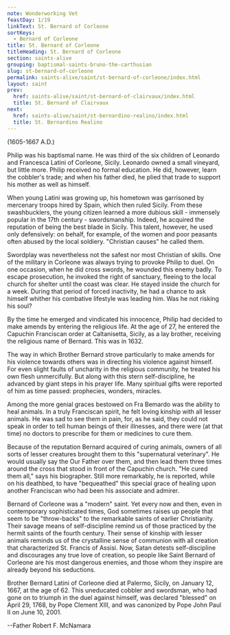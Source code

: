 ```yaml
---
note: Wonderworking Vet
feastDay: 1/19
linkText: St. Bernard of Corleone
sortKeys:
  - Bernard of Corleone
title: St. Bernard of Corleone
titleHeading: St. Bernard of Corleone
section: saints-alive
grouping: baptismal-saints-bruno-the-carthusian
slug: st-bernard-of-corleone
permalink: saints-alive/saint/st-bernard-of-corleone/index.html
layout: saint
prev:
  href: saints-alive/saint/st-bernard-of-clairvaux/index.html
  title: St. Bernard of Clairvaux
next:
  href: saints-alive/saint/st-bernardino-realino/index.html
  title: St. Bernardino Realino
---
```

(1605-1667 A.D.)

Philip was his baptismal name. He was third of the six children of Leonardo and Francesca Latini of Corleone, Sicily. Leonardo owned a small vineyard, but little more. Philip received no formal education. He did, however, learn the cobbler's trade; and when his father died, he plied that trade to support his mother as well as himself.

When young Latini was growing up, his hometown was garrisoned by mercenary troops hired by Spain, which then ruled Sicily. From these swashbucklers, the young citizen learned a more dubious skill - immensely popular in the 17th century - swordsmanship. Indeed, he acquired the reputation of being the best blade in Sicily. This talent, however, he used only defensively: on behalf, for example, of the women and poor peasants often abused by the local soldiery. "Christian causes" he called them.

Swordplay was nevertheless not the safest nor most Christian of skills. One of the military in Corleone was always trying to provoke Philip to duel. On one occasion, when he did cross swords, he wounded this enemy badly. To escape prosecution, he invoked the right of sanctuary, fleeing to the local church for shelter until the coast was clear. He stayed inside the church for a week. During that period of forced inactivity, he had a chance to ask himself whither his combative lifestyle was leading him. Was he not risking his soul?

By the time he emerged and vindicated his innocence, Philip had decided to make amends by entering the religious life. At the age of 27, he entered the Capuchin Franciscan order at Caltanisetta, Sicily, as a lay brother, receiving the religious name of Bernard. This was in 1632.

The way in which Brother Bernard strove particularly to make amends for his violence towards others was in directing his violence against himself. For even slight faults of uncharity in the religious community, he treated his own flesh unmercifully. But along with this stern self-discipline, he advanced by giant steps in his prayer life. Many spiritual gifts were reported of him as time passed: prophecies, wonders, miracles.

Among the more genial graces bestowed on Fra Bemardo was the ability to heal animals. In a truly Franciscan spirit, he felt loving kinship with all lesser animals. He was sad to see them in pain, for, as he said, they could not speak in order to tell human beings of their illnesses, and there were (at that time) no doctors to prescribe for them or medicines to cure them.

Because of the reputation Bernard acquired of curing animals, owners of all sorts of lesser creatures brought them to this "supernatural veterinary". He would usually say the Our Father over them, and then lead them three times around the cross that stood in front of the Capuchin church. "He cured them all," says his biographer. Still more remarkably, he is reported, while on his deathbed, to have "bequeathed" this special grace of healing upon another Franciscan who had been his associate and admirer.

Bernard of Corleone was a "modern" saint. Yet every now and then, even in contemporary sophisticated times, God sometimes raises up people that seem to be "throw-backs" to the remarkable saints of earlier Christianity. Their savage means of self-discipline remind us of those practiced by the hermit saints of the fourth century. Their sense of kinship with lesser animals reminds us of the crystalline sense of communion with all creation that characterized St. Francis of Assisi. Now, Satan detests self-discipline and discourages any true love of creation, so people like Saint Bernard of Corleone are his most dangerous enemies, and those whom they inspire are already beyond his seductions.

Brother Bernard Latini of Corleone died at Palermo, Sicily, on January 12, 1667, at the age of 62. This uneducated cobbler and swordsman, who had gone on to triumph in the duel against himself, was declared "blessed" on April 29, 1768, by Pope Clement XIII, and was canonized by Pope John Paul II on June 10, 2001.

\--Father Robert F. McNamara